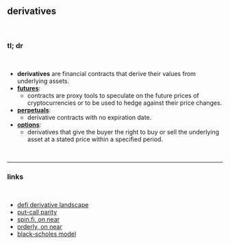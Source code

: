 ## derivatives

<br>

### tl; dr

<br>


* **derivatives** are financial contracts that derive their values from underlying assets. 
* **[futures](futures.md)**:
  - contracts are proxy tools to speculate on the future prices of cryptocurrencies or to be used to hedge against their price changes.
* **[perpetuals](perpetuals.md)**:
  - derivative contracts with no expiration date.
* **[options](options.md)**:
  - derivatives that give the buyer the right to buy or sell the underlying asset at a stated price within a specified period. 

<br>


---

### links

<br>

* [defi derivative landscape](https://github.com/0xperp/defi-derivatives)
* [put-call parity](https://www.investopedia.com/terms/p/putcallparity.asp)
* [spin.fi, on near](https://trade.spin.fi/)
* [orderly, on near](https://orderly.network/)
* [black-scholes model](https://www.investopedia.com/terms/b/blackscholes.asp)

